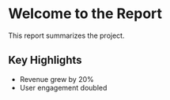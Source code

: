 # Welcome to the Report

This report summarizes the project.

## Key Highlights

- Revenue grew by 20%
- User engagement doubled
